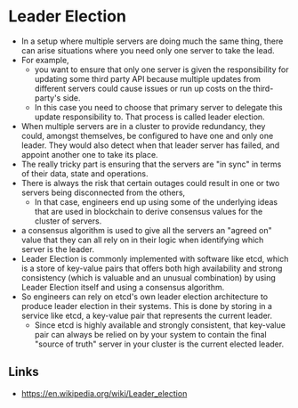 # Leader Election

- In a setup where multiple servers are doing much the same thing, there can arise situations where you need only one server to take the lead.
- For example,
  - you want to ensure that only one server is given the responsibility for updating some third party API because multiple updates from different servers could cause issues or run up costs on the third-party's side.
  - In this case you need to choose that primary server to delegate this update responsibility to.  That process is called leader election.
- When multiple servers are in a cluster to provide redundancy, they could, amongst themselves, be configured to have one and only one leader. They would also detect when that leader server has failed, and appoint another one to take its place.
- The really tricky part is ensuring that the servers are "in sync" in terms of their data, state and operations.
- There is always the risk that certain outages could result in one or two servers being disconnected from the others,
  - In that case, engineers end up using some of the underlying ideas that are used in blockchain to derive consensus values for the cluster of servers.
-  a consensus algorithm is used to give all the servers an "agreed on" value that they can all rely on in their logic when identifying which server is the leader.
- Leader Election is commonly implemented with software like etcd, which is a store of key-value pairs that offers both high availability and strong consistency (which is valuable and an unusual combination) by using Leader Election itself and using a consensus algorithm.
- So engineers can rely on etcd's own leader election architecture to produce leader election in their systems. This is done by storing in a service like etcd, a key-value pair that represents the current leader.
  - Since etcd is highly available and strongly consistent, that key-value pair can always be relied on by your system to contain the final "source of truth" server in your cluster is the current elected leader.


## Links

- https://en.wikipedia.org/wiki/Leader_election
